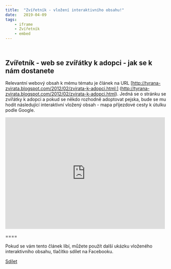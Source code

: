 ```yaml
---
title:  "Zvířetník - vložení interaktivního obsahu!"
date:   2019-04-09
tags: 
    - iframe
    - Zvířetník
    - embed
---
```

<header>
<div id="fb-root"></div>
<script async defer crossorigin="anonymous" src="https://connect.facebook.net/cs_CZ/sdk.js#xfbml=1&version=v3.2"></script>
</header>

## Zvířetník - web se zvířátky k adopci - jak se k nám dostanete


Relevantní webový obsah k mému tématu je článek na URL [http://tyrana-zvirata.blogspot.com/2012/02/zvirata-k-adopci.html:] (http://tyrana-zvirata.blogspot.com/2012/02/zvirata-k-adopci.html). Jedná se o stránku se zvířátky k adopci a pokud se někdo rozhodně adoptovat pejska, bude se mu hodit následující interaktivní vložený obsah - mapa příjezdové cesty k útulku podle Google.


<iframe src="https://www.google.com/maps/embed?pb=!4v1522046510126!6m8!1m7!1ssfPHZOMwM52v4R6QSn_KtA!2m2!1d49.1706874648463!2d16.4528384407804!3f171.7802243029862!4f-6.789807766568501!5f0.78
20865974627469" width="500" height="350" frameborder="0" style="border:0" allowfullscreen align="center"></iframe> 

====

Pokud se vám tento článek líbí, můžete použít další ukázku vloženého interaktivního obsahu, tlačítko sdílet na Facebooku.
<div class="fb-share-button" data-href="https://gifted-khorana-32cd43.netlify.com/post/novy/" data-layout="button_count" data-size="small"><a target="_blank" href="https://www.facebook.com/sharer/sharer.php?u=https%3A%2F%2Fgifted-khorana-32cd43.netlify.com%2Fpost%2Fnovy%2F&amp;src=sdkpreparse" class="fb-xfbml-parse-ignore">Sdílet</a></div>
